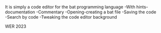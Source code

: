 It is simply a code editor for the bat programming language
-With hints-documentation
-Commentary
-Opening-creating a bat file
-Saving the code
-Search by code
-Tweaking the code editor background

WER 2023
